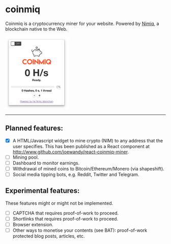 # coinmiq

Coinmiq is a cryptocurrency miner for your website. Powered by [Nimiq](http://www.nimiq.com), a blockchain native to the Web.

<img src="images.png" alt="alt text" width="40%">
<hr/>

Planned features:
-----------------

- [x] A HTML/Javascript widget to mine crypto (NIM) to any address that the user specifies. This has been published as a React component at http://www.github.com/joewandy/react-coinmiq-miner.
- [ ] Mining pool.
- [ ] Dashboard to monitor earnings.
- [ ] Withdrawal of mined coins to Bitcoin/Ethereum/Monero (via shapeshift).
- [ ] Social media tipping bots, e.g. Reddit, Twitter and Telegram.

Experimental features:
----------------------

These features might or might not be implemented.

- [ ] CAPTCHA that requires proof-of-work to proceed.
- [ ] Shortlinks that requires proof-of-work to proceed.
- [ ] Browser extension.
- [ ] Other ways to monetise your contents (see BAT): proof-of-work protected blog posts, articles, etc.